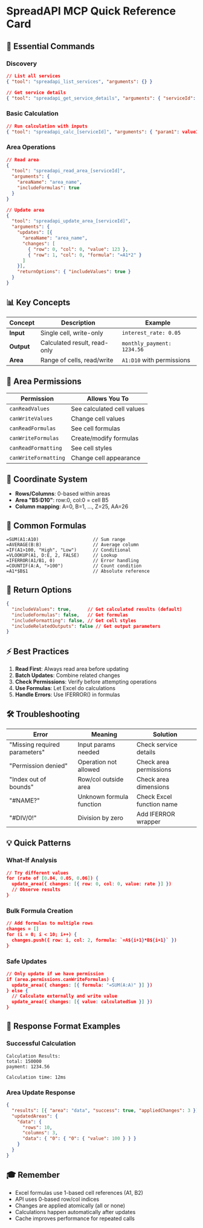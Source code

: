 # SpreadAPI MCP Quick Reference Card

## 🚀 Essential Commands

### Discovery
```json
// List all services
{ "tool": "spreadapi_list_services", "arguments": {} }

// Get service details
{ "tool": "spreadapi_get_service_details", "arguments": { "serviceId": "xxx" } }
```

### Basic Calculation
```json
// Run calculation with inputs
{ "tool": "spreadapi_calc_[serviceId]", "arguments": { "param1": value1, "param2": value2 } }
```

### Area Operations
```json
// Read area
{ 
  "tool": "spreadapi_read_area_[serviceId]", 
  "arguments": { 
    "areaName": "area_name",
    "includeFormulas": true 
  } 
}

// Update area
{ 
  "tool": "spreadapi_update_area_[serviceId]", 
  "arguments": { 
    "updates": [{
      "areaName": "area_name",
      "changes": [
        { "row": 0, "col": 0, "value": 123 },
        { "row": 1, "col": 0, "formula": "=A1*2" }
      ]
    }],
    "returnOptions": { "includeValues": true }
  } 
}
```

## 📊 Key Concepts

| Concept | Description | Example |
|---------|-------------|---------|
| **Input** | Single cell, write-only | `interest_rate: 0.05` |
| **Output** | Calculated result, read-only | `monthly_payment: 1234.56` |
| **Area** | Range of cells, read/write | `A1:D10` with permissions |

## 🔧 Area Permissions

| Permission | Allows You To |
|------------|---------------|
| `canReadValues` | See calculated cell values |
| `canWriteValues` | Change cell values |
| `canReadFormulas` | See cell formulas |
| `canWriteFormulas` | Create/modify formulas |
| `canReadFormatting` | See cell styles |
| `canWriteFormatting` | Change cell appearance |

## 📐 Coordinate System

- **Rows/Columns**: 0-based within areas
- **Area "B5:D10"**: row:0, col:0 = cell B5
- **Column mapping**: A=0, B=1, ..., Z=25, AA=26

## 🎯 Common Formulas

```excel
=SUM(A1:A10)                    // Sum range
=AVERAGE(B:B)                   // Average column
=IF(A1>100, "High", "Low")      // Conditional
=VLOOKUP(A1, D:E, 2, FALSE)     // Lookup
=IFERROR(A1/B1, 0)              // Error handling
=COUNTIF(A:A, ">100")           // Count condition
=A1*$B$1                        // Absolute reference
```

## 🚦 Return Options

```json
{
  "includeValues": true,      // Get calculated results (default)
  "includeFormulas": false,   // Get formulas
  "includeFormatting": false, // Get cell styles
  "includeRelatedOutputs": false // Get output parameters
}
```

## ⚡ Best Practices

1. **Read First**: Always read area before updating
2. **Batch Updates**: Combine related changes
3. **Check Permissions**: Verify before attempting operations
4. **Use Formulas**: Let Excel do calculations
5. **Handle Errors**: Use IFERROR() in formulas

## 🛠️ Troubleshooting

| Error | Meaning | Solution |
|-------|---------|----------|
| "Missing required parameters" | Input params needed | Check service details |
| "Permission denied" | Operation not allowed | Check area permissions |
| "Index out of bounds" | Row/col outside area | Check area dimensions |
| "#NAME?" | Unknown formula function | Check Excel function name |
| "#DIV/0!" | Division by zero | Add IFERROR wrapper |

## 💡 Quick Patterns

### What-If Analysis
```json
// Try different values
for (rate of [0.04, 0.05, 0.06]) {
  update_area({ changes: [{ row: 0, col: 0, value: rate }] })
  // Observe results
}
```

### Bulk Formula Creation
```json
// Add formulas to multiple rows
changes = []
for (i = 0; i < 10; i++) {
  changes.push({ row: i, col: 2, formula: `=A${i+1}*B${i+1}` })
}
```

### Safe Updates
```json
// Only update if we have permission
if (area.permissions.canWriteFormulas) {
  update_area({ changes: [{ formula: "=SUM(A:A)" }] })
} else {
  // Calculate externally and write value
  update_area({ changes: [{ value: calculatedSum }] })
}
```

## 📝 Response Format Examples

### Successful Calculation
```
Calculation Results:
total: 150000
payment: 1234.56

Calculation time: 12ms
```

### Area Update Response
```json
{
  "results": [{ "area": "data", "success": true, "appliedChanges": 3 }],
  "updatedAreas": {
    "data": {
      "rows": 10,
      "columns": 3,
      "data": { "0": { "0": { "value": 100 } } }
    }
  }
}
```

## 🎓 Remember

- Excel formulas use 1-based cell references (A1, B2)
- API uses 0-based row/col indices
- Changes are applied atomically (all or none)
- Calculations happen automatically after updates
- Cache improves performance for repeated calls